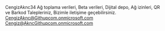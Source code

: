 CengizAknc34
Ağ toplama verileri, Beta verileri,
Dijital depo, Ağ izinleri,
QR ve Barkod Talepleriniz, 
Bizimle iletişime geçebilirsiniz.
CengizAknc@Githupcom.onmicrosoft.com
Cengiz@AkncGithupcom.onmicrosoft.com
